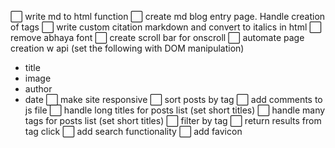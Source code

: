 ⬜ write md to html function
⬜ create md blog entry page. Handle creation of tags
⬜ write custom citation markdown and convert to italics in html
⬜ remove abhaya font
⬜ create scroll bar for onscroll
⬜ automate page creation w api (set the following with DOM manipulation)
- title
- image
- author
- date
⬜ make site responsive
⬜ sort posts by tag
⬜ add comments to js file
⬜ handle long titles for posts list (set short titles)
⬜ handle many tags for posts list (set short titles)
⬜ filter by tag
⬜ return results from tag click
⬜ add search functionality
⬜ add favicon